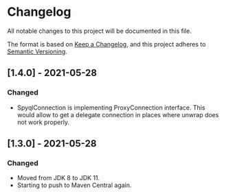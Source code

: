 # Changelog
All notable changes to this project will be documented in this file.

The format is based on [Keep a Changelog](https://keepachangelog.com/en/1.0.0/),
and this project adheres to [Semantic Versioning](https://semver.org/spec/v2.0.0.html).

## [1.4.0] - 2021-05-28
### Changed
* SpyqlConnection is implementing ProxyConnection interface. This would allow to get a delegate connection
in places where unwrap does not work properly.

## [1.3.0] - 2021-05-28
### Changed
* Moved from JDK 8 to JDK 11.
* Starting to push to Maven Central again.
